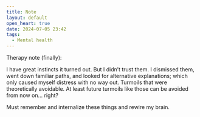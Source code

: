 ```yaml
---
title: Note
layout: default
open_heart: true
date: 2024-07-05 23:42
tags:
  - Mental health
---
```


Therapy note (finally):

I have great instincts it turned out. But I didn’t trust them. I dismissed them, went down familiar paths, and looked for alternative explanations; which only caused myself distress with no way out. Turmoils that were theoretically avoidable. At least future turmoils like those can be avoided from now on… right?

Must remember and internalize these things and rewire my brain.
